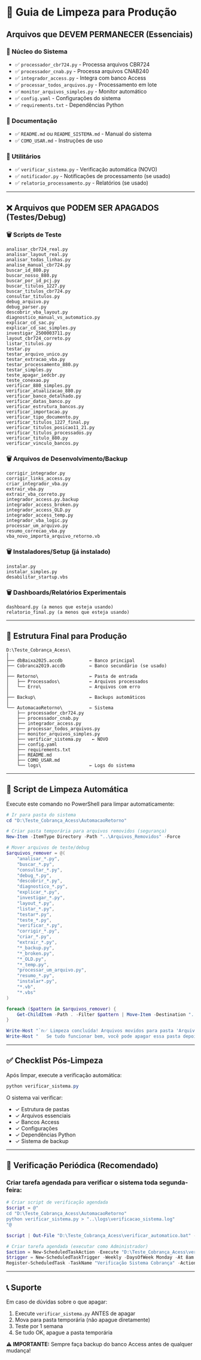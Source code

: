 # 🧹 Guia de Limpeza para Produção

## Arquivos que DEVEM PERMANECER (Essenciais)

### 📌 Núcleo do Sistema
- ✅ `processador_cbr724.py` - Processa arquivos CBR724
- ✅ `processador_cnab.py` - Processa arquivos CNAB240
- ✅ `integrador_access.py` - Integra com banco Access
- ✅ `processar_todos_arquivos.py` - Processamento em lote
- ✅ `monitor_arquivos_simples.py` - Monitor automático
- ✅ `config.yaml` - Configurações do sistema
- ✅ `requirements.txt` - Dependências Python

### 📌 Documentação
- ✅ `README.md` ou `README_SISTEMA.md` - Manual do sistema
- ✅ `COMO_USAR.md` - Instruções de uso

### 📌 Utilitários
- ✅ `verificar_sistema.py` - Verificação automática (NOVO)
- ✅ `notificador.py` - Notificações de processamento (se usado)
- ✅ `relatorio_processamento.py` - Relatórios (se usado)

---

## ❌ Arquivos que PODEM SER APAGADOS (Testes/Debug)

### 🗑️ Scripts de Teste
```
analisar_cbr724_real.py
analisar_layout_real.py
analisar_todas_linhas.py
analise_manual_cbr724.py
buscar_id_880.py
buscar_nosso_880.py
buscar_por_id_pcj.py
buscar_titulos_1227.py
buscar_titulos_cbr724.py
consultar_titulos.py
debug_arquivo.py
debug_parser.py
descobrir_vba_layout.py
diagnostico_manual_vs_automatico.py
explicar_cd_sac.py
explicar_cd_sac_simples.py
investigar_2500003711.py
layout_cbr724_correto.py
listar_titulos.py
testar.py
testar_arquivo_unico.py
testar_extracao_vba.py
testar_processamento_880.py
testar_simples.py
teste_apagar_iedcbr.py
teste_conexao.py
verificar_880_simples.py
verificar_atualizacao_880.py
verificar_banco_detalhado.py
verificar_datas_banco.py
verificar_estrutura_bancos.py
verificar_importacao.py
verificar_tipo_documento.py
verificar_titulos_1227_final.py
verificar_titulos_posicao11_21.py
verificar_titulos_processados.py
verificar_titulo_880.py
verificar_vinculo_bancos.py
```

### 🗑️ Arquivos de Desenvolvimento/Backup
```
corrigir_integrador.py
corrigir_links_access.py
criar_integrador_vba.py
extrair_vba.py
extrair_vba_correto.py
integrador_access.py.backup
integrador_access_broken.py
integrador_access_OLD.py
integrador_access_temp.py
integrador_vba_logic.py
processar_um_arquivo.py
resumo_correcao_vba.py
vba_novo_importa_arquivo_retorno.vb
```

### 🗑️ Instaladores/Setup (já instalado)
```
instalar.py
instalar_simples.py
desabilitar_startup.vbs
```

### 🗑️ Dashboards/Relatórios Experimentais
```
dashboard.py (a menos que esteja usando)
relatorio_final.py (a menos que esteja usando)
```

---

## 📁 Estrutura Final para Produção

```
D:\Teste_Cobrança_Acess\
│
├── dbBaixa2025.accdb          ← Banco principal
├── Cobranca2019.accdb         ← Banco secundário (se usado)
│
├── Retorno\                   ← Pasta de entrada
│   ├── Processados\           ← Arquivos processados
│   └── Erro\                  ← Arquivos com erro
│
├── Backup\                    ← Backups automáticos
│
└── AutomacaoRetorno\          ← Sistema
    ├── processador_cbr724.py
    ├── processador_cnab.py
    ├── integrador_access.py
    ├── processar_todos_arquivos.py
    ├── monitor_arquivos_simples.py
    ├── verificar_sistema.py    ← NOVO
    ├── config.yaml
    ├── requirements.txt
    ├── README.md
    ├── COMO_USAR.md
    └── logs\                  ← Logs do sistema
```

---

## 🚀 Script de Limpeza Automática

Execute este comando no PowerShell para limpar automaticamente:

```powershell
# Ir para pasta do sistema
cd "D:\Teste_Cobrança_Acess\AutomacaoRetorno"

# Criar pasta temporária para arquivos removidos (segurança)
New-Item -ItemType Directory -Path "..\Arquivos_Removidos" -Force

# Mover arquivos de teste/debug
$arquivos_remover = @(
    "analisar_*.py",
    "buscar_*.py",
    "consultar_*.py",
    "debug_*.py",
    "descobrir_*.py",
    "diagnostico_*.py",
    "explicar_*.py",
    "investigar_*.py",
    "layout_*.py",
    "listar_*.py",
    "testar*.py",
    "teste_*.py",
    "verificar_*.py",
    "corrigir_*.py",
    "criar_*.py",
    "extrair_*.py",
    "*_backup.py",
    "*_broken.py",
    "*_OLD.py",
    "*_temp.py",
    "processar_um_arquivo.py",
    "resumo_*.py",
    "instalar*.py",
    "*.vb",
    "*.vbs"
)

foreach ($pattern in $arquivos_remover) {
    Get-ChildItem -Path . -Filter $pattern | Move-Item -Destination "..\Arquivos_Removidos\" -Force
}

Write-Host "`n✅ Limpeza concluída! Arquivos movidos para pasta 'Arquivos_Removidos'" -ForegroundColor Green
Write-Host "   Se tudo funcionar bem, você pode apagar essa pasta depois.`n" -ForegroundColor Yellow
```

---

## ✅ Checklist Pós-Limpeza

Após limpar, execute a verificação automática:

```powershell
python verificar_sistema.py
```

O sistema vai verificar:
- ✓ Estrutura de pastas
- ✓ Arquivos essenciais
- ✓ Bancos Access
- ✓ Configurações
- ✓ Dependências Python
- ✓ Sistema de backup

---

## 🔄 Verificação Periódica (Recomendado)

### Criar tarefa agendada para verificar o sistema toda segunda-feira:

```powershell
# Criar script de verificação agendada
$script = @"
cd "D:\Teste_Cobrança_Acess\AutomacaoRetorno"
python verificar_sistema.py > "..\logs\verificacao_sistema.log"
"@

$script | Out-File "D:\Teste_Cobrança_Acess\verificar_automatico.bat" -Encoding ASCII

# Criar tarefa agendada (executar como Administrador)
$action = New-ScheduledTaskAction -Execute "D:\Teste_Cobrança_Acess\verificar_automatico.bat"
$trigger = New-ScheduledTaskTrigger -Weekly -DaysOfWeek Monday -At 8am
Register-ScheduledTask -TaskName "Verificação Sistema Cobrança" -Action $action -Trigger $trigger
```

---

## 📞 Suporte

Em caso de dúvidas sobre o que apagar:
1. Execute `verificar_sistema.py` ANTES de apagar
2. Mova para pasta temporária (não apague diretamente)
3. Teste por 1 semana
4. Se tudo OK, apague a pasta temporária

**⚠️ IMPORTANTE:** Sempre faça backup do banco Access antes de qualquer mudança!
